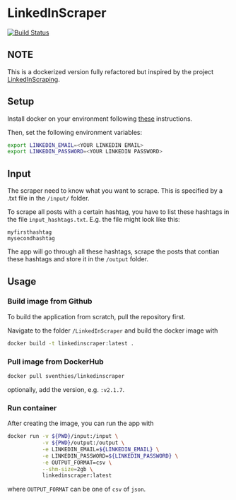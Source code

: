 # LinkedInScraper

[![Build Status](https://travis-ci.com/ThiesDS/LinkedInScraper.svg?branch=main)](https://travis-ci.com/ThiesDS/LinkedInScraper)

## NOTE
This is a dockerized version fully refactored but inspired by the project [LinkedInScraping](https://github.com/federicohaag/LinkedInScraping).

## Setup

Install docker on your environment following [these](https://docs.docker.com/get-docker/) instructions.

Then, set the following environment variables:

```bash
export LINKEDIN_EMAIL=<YOUR LINKEDIN EMAIL>
export LINKEDIN_PASSWORD=<YOUR LINKEDIN PASSWORD>
```

## Input

The scraper need to know what you want to scrape. This is specified by a .txt file in the `/input/` folder. 

To scrape all posts with a certain hashtag, you have to list these hashtags in the file `input_hashtags.txt`. E.g. the file might look like this:

```
myfirsthashtag
mysecondhashtag
```

The app will go through all these hashtags, scrape the posts that contian these hashtags and store it in the `/output` folder.

## Usage

### Build image from Github

To build the application from scratch, pull the repository first. 

Navigate to the folder `/LinkedInScraper` and build the docker image with

```bash
docker build -t linkedinscraper:latest .
```

### Pull image from DockerHub

```bash
docker pull sventhies/linkedinscraper
```

optionally, add the version, e.g. `:v2.1.7`.

### Run container 

After creating the image, you can run the app with 

```bash
docker run -v ${PWD}/input:/input \
           -v ${PWD}/output:/output \
           -e LINKEDIN_EMAIL=${LINKEDIN_EMAIL} \
           -e LINKEDIN_PASSWORD=${LINKEDIN_PASSWORD} \
           -e OUTPUT_FORMAT=csv \
           --shm-size=2gb \
           linkedinscraper:latest
```

where `OUTPUT_FORMAT` can be one of `csv` of `json`.
